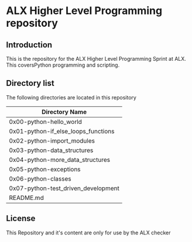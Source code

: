 # ALX Higher Level Programming repository
## Introduction

This is the repository for the ALX Higher Level Programming Sprint at ALX. This coversPython programming and scripting.

## Directory list

The following directories are located in this repository

| Directory Name                      |
|-------------------------------------|
| 0x00-python-hello_world             |
| 0x01-python-if_else_loops_functions |
| 0x02-python-import_modules          |
| 0x03-python-data_structures         |
| 0x04-python-more_data_structures    |
| 0x05-python-exceptions              |
| 0x06-python-classes                 |
| 0x07-python-test_driven_development |
| README.md                           |

## License
This Repository and it's content are only for use by the ALX checker
